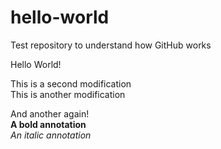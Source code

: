 # hello-world
Test repository to understand how GitHub works

Hello World!

This is a second modification <br/>
This is another modification

And another again! <br/>
**A bold annotation** <br/>
*An italic annotation*
